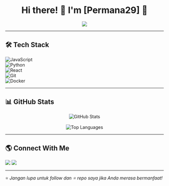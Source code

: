 <h1 align="center">Hi there! 👋 I'm [Permana29] 🚀</h1>
<p align="center">
  <img src="https://readme-typing-svg.herokuapp.com?font=Fira+Code&size=22&pause=1000&color=FF5733&center=true&vCenter=true&width=600&lines=Full-Stack+Developer;Tech+Enthusiast;Open-Source+Contributor;Always+Learning+New+Things!">
</p>

---

## 🛠️ Tech Stack  
![JavaScript](https://img.shields.io/badge/JavaScript-F7DF1E?style=for-the-badge&logo=javascript&logoColor=black)  
![Python](https://img.shields.io/badge/Python-3776AB?style=for-the-badge&logo=python&logoColor=white)  
![React](https://img.shields.io/badge/React-20232A?style=for-the-badge&logo=react&logoColor=61DAFB)  
![Git](https://img.shields.io/badge/Git-F05032?style=for-the-badge&logo=git&logoColor=white)  
![Docker](https://img.shields.io/badge/Docker-2496ED?style=for-the-badge&logo=docker&logoColor=white)  

---

## 📊 GitHub Stats  
<p align="center">
  <img src="https://github-readme-stats.vercel.app/api?username=permana29&show_icons=true&theme=radical" alt="GitHub Stats">
  <br>
  
  <br>
  <img src="https://github-readme-stats.vercel.app/api/top-langs/?username=permana29&layout=compact&theme=radical" alt="Top Languages">
</p>

---

## 🌎 Connect With Me  
<p align="center">
  
  <a href="mailto:email@example.com"><img src="https://img.shields.io/badge/Email-D14836?style=for-the-badge&logo=gmail&logoColor=white"></a>
  <a href="0x29p"><img src="https://img.shields.io/badge/Instagram-E4405F?style=for-the-badge&logo=instagram&logoColor=white"></a>

</p>

---

⭐ *Jangan lupa untuk follow dan ⭐ repo saya jika Anda merasa bermanfaat!*
